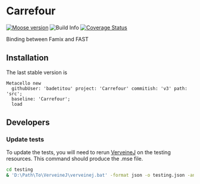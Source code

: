 # Carrefour

[![Moose version](https://img.shields.io/badge/Moose-10-%23aac9ff.svg)](https://github.com/moosetechnology/Moose)
![Build Info](https://github.com/badetitou/Carrefour/workflows/CI/badge.svg)
[![Coverage Status](https://coveralls.io/repos/github/badetitou/Carrefour/badge.svg?branch=v4)](https://coveralls.io/github/badetitou/Carrefour?branch=v4)

Binding between Famix and FAST

## Installation

The last stable version is

```st
Metacello new
  githubUser: 'badetitou' project: 'Carrefour' commitish: 'v3' path: 'src';
  baseline: 'Carrefour';
  load
```

## Developers

### Update tests

To update the tests, you will need to rerun [VerveineJ](https://modularmoose.org/moose-wiki/Developers/Parsers/VerveineJ
) on the testing resources.
This command should produce the .mse file.

```sh
cd testing
& 'D:\Path\To\VerveineJ\verveinej.bat' -format json -o testing.json -anchor assoc -autocp './src' './src'
```
